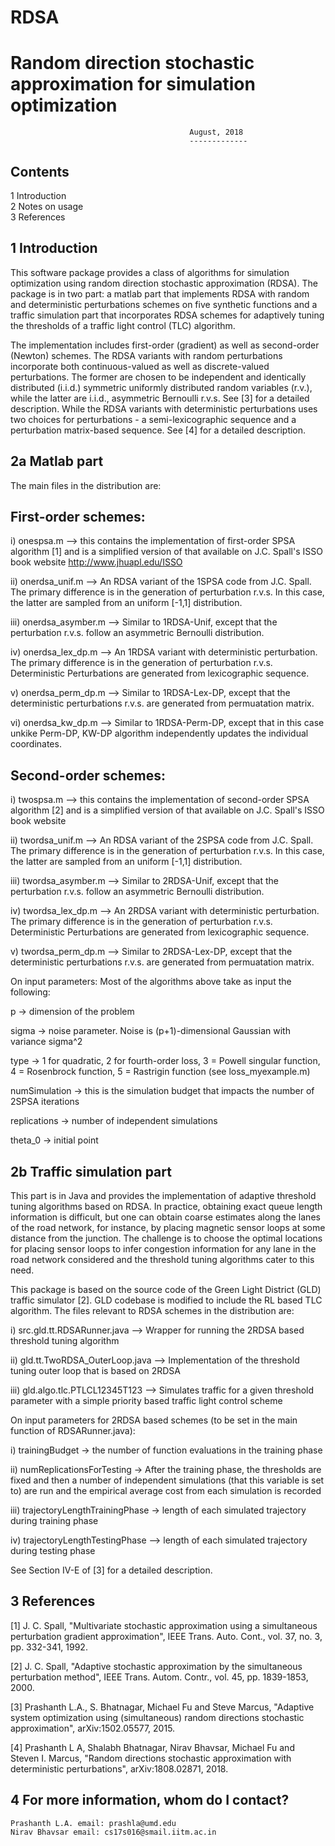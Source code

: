 # RDSA
Random direction stochastic approximation for simulation optimization
=====================================================================
											August, 2018
											-------------
Contents
--------
1 Introduction                                                                                                  
2 Notes on usage 														    
3 References
                                                       
1 Introduction
--------------
This software package provides a class of algorithms for simulation optimization using random direction stochastic approximation (RDSA). The package is in two part: a matlab part that implements RDSA with random and deterministic perturbations schemes on five synthetic functions and a traffic simulation part that incorporates RDSA schemes for adaptively tuning the thresholds of a traffic light control (TLC) algorithm.

The implementation includes first-order (gradient) as well as second-order (Newton) schemes. The RDSA variants with random perturbations incorporate both continuous-valued as well as discrete-valued perturbations. The former are chosen to be independent and identically distributed (i.i.d.) symmetric uniformly distributed random variables (r.v.), while the latter are i.i.d., asymmetric Bernoulli r.v.s. See [3] for a detailed description. While the RDSA variants with deterministic perturbations uses two choices for perturbations - a semi-lexicographic sequence and a perturbation matrix-based sequence. See [4] for a detailed description.

2a Matlab part
--------------
The main files in the distribution are:

First-order schemes:
-------------------
i) onespsa.m --> this contains the implementation of first-order SPSA algorithm [1] and is a simplified version of that available on J.C. Spall's ISSO book website http://www.jhuapl.edu/ISSO

ii) onerdsa_unif.m --> An RDSA variant of the 1SPSA code from J.C. Spall. The primary difference is in the generation of perturbation r.v.s. In this case, the latter are sampled from an uniform [-1,1] distribution.

iii) onerdsa_asymber.m --> Similar to 1RDSA-Unif, except that the perturbation r.v.s. follow an asymmetric Bernoulli distribution.

iv) onerdsa_lex_dp.m --> An 1RDSA variant with deterministic perturbation. The primary difference is in the generation of perturbation r.v.s. Deterministic Perturbations are generated from lexicographic sequence.

v) onerdsa_perm_dp.m --> Similar to 1RDSA-Lex-DP, except that the deterministic perturbations r.v.s. are generated from permuatation matrix.

vi) onerdsa_kw_dp.m --> Similar to 1RDSA-Perm-DP, except that in this case unkike Perm-DP, KW-DP algorithm independently updates the individual coordinates.


Second-order schemes:
---------------------
i) twospsa.m --> this contains the implementation of second-order SPSA algorithm [2] and is a simplified version of that available on J.C. Spall's ISSO book website 

ii) twordsa_unif.m --> An RDSA variant of the 2SPSA code from J.C. Spall. The primary difference is in the generation of perturbation r.v.s. In this case, the latter are sampled from an uniform [-1,1] distribution.

iii) twordsa_asymber.m --> Similar to 2RDSA-Unif, except that the perturbation r.v.s. follow an asymmetric Bernoulli distribution.

iv) twordsa_lex_dp.m --> An 2RDSA variant with deterministic perturbation. The primary difference is in the generation of perturbation r.v.s. Deterministic Perturbations are generated from lexicographic sequence.

v) twordsa_perm_dp.m --> Similar to 2RDSA-Lex-DP, except that the deterministic perturbations r.v.s. are generated from permuatation matrix.



On input parameters: Most of the algorithms above take as input the following:

p -> dimension of the problem

sigma -> noise parameter. Noise is (p+1)-dimensional Gaussian with variance sigma^2

type -> 1 for quadratic, 2 for fourth-order loss, 3 = Powell singular function, 4 = Rosenbrock function, 5 = Rastrigin function (see loss_myexample.m)

numSimulation -> this is the simulation budget that impacts the number of 2SPSA iterations

replications -> number of independent simulations

theta_0 -> initial point

2b Traffic simulation part
-------------------------

This part is in Java and provides the implementation of adaptive threshold tuning algorithms based on RDSA. 
In practice, obtaining exact queue length information is difficult, but one can obtain coarse estimates along the lanes of the road network, for instance, by placing magnetic sensor loops at some distance from the junction. The challenge is to choose the optimal locations for placing sensor loops to infer congestion information for any lane in the road network considered and the threshold tuning algorithms cater to this need.

This package is based on the source code of the Green Light District (GLD) traffic simulator [2]. GLD codebase is modified to include the RL based TLC algorithm. The files relevant to RDSA schemes in the distribution are: 

i) src.gld.tt.RDSARunner.java --> Wrapper for running the 2RDSA based threshold tuning algorithm

ii) gld.tt.TwoRDSA_OuterLoop.java --> Implementation of the  threshold tuning outer loop that is based on 2RDSA 

iii) gld.algo.tlc.PTLCL12345T123 --> Simulates traffic for a given threshold parameter with a simple priority based traffic light control scheme

On input parameters for 2RDSA based schemes (to be set in the main function of RDSARunner.java): 

i) trainingBudget -> the number of function evaluations in the training phase 

ii) numReplicationsForTesting -> After the training phase, the thresholds are fixed and then a number of independent simulations (that this variable is set to) are run and the empirical average cost from each simulation is recorded 

iii) trajectoryLengthTrainingPhase -> length of each simulated trajectory during training phase

iv) trajectoryLengthTestingPhase --> length of each simulated trajectory during testing phase

See Section IV-E of [3] for a detailed description.

3 References
------------
[1] J. C. Spall, "Multivariate stochastic approximation using a simultaneous perturbation gradient approximation", IEEE Trans. Auto. Cont., vol. 37, no. 3, pp. 332-341, 1992.

[2] J. C. Spall, "Adaptive stochastic approximation by the simultaneous perturbation method", IEEE Trans. Autom. Contr., vol. 45, pp. 1839-1853, 2000.

[3] Prashanth L.A., S. Bhatnagar, Michael Fu and Steve Marcus, "Adaptive system optimization using (simultaneous) random directions stochastic approximation", arXiv:1502.05577, 2015.

[4] Prashanth L A, Shalabh Bhatnagar, Nirav Bhavsar, Michael Fu and Steven I. Marcus, "Random directions stochastic approximation with deterministic perturbations", 	arXiv:1808.02871, 2018.

4 For more information, whom do I contact?
------------------------------------------

    Prashanth L.A. email: prashla@umd.edu
    Nirav Bhavsar email: cs17s016@smail.iitm.ac.in
